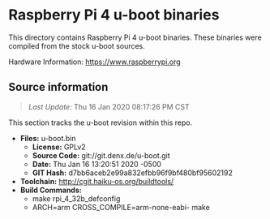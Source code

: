 Raspberry Pi 4 u-boot binaries
===================

This directory contains Raspberry Pi 4 u-boot binaries.
These binaries were compiled from the stock u-boot sources.

Hardware Information: <https://www.raspberrypi.org>

Source information
-------------
> *Last Update:* Thu 16 Jan 2020 08:17:26 PM CST

This section tracks the u-boot revision within this repo.

* **Files:**  u-boot.bin
  * **License:** GPLv2
  * **Source Code:** git://git.denx.de/u-boot.git
  * **Date:** Thu Jan 16 13:20:51 2020 -0500
  * **GIT Hash:** d7bb6aceb2e99a832efbb96f9bf480bf95602192
* **Toolchain:** http://cgit.haiku-os.org/buildtools/
* **Build Commands:**
  * make rpi_4_32b_defconfig
  * ARCH=arm CROSS_COMPILE=arm-none-eabi- make
